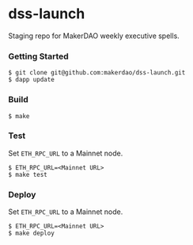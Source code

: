 # dss-launch

Staging repo for MakerDAO weekly executive spells.

### Getting Started

```
$ git clone git@github.com:makerdao/dss-launch.git
$ dapp update
```

### Build

```
$ make
```

### Test

Set `ETH_RPC_URL` to a Mainnet node.

```
$ ETH_RPC_URL=<Mainnet URL>
$ make test
```

### Deploy

Set `ETH_RPC_URL` to a Mainnet node.

```
$ ETH_RPC_URL=<Mainnet URL>
$ make deploy
```
